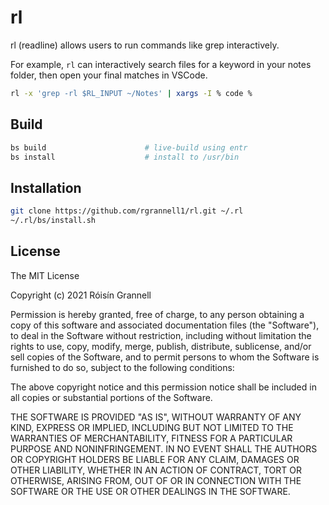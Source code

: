 
# rl

rl (readline) allows users to run commands like grep interactively.

For example, `rl` can interactively search files for a keyword in your notes folder, then open your final matches in VSCode.

```bash
rl -x 'grep -rl $RL_INPUT ~/Notes' | xargs -I % code %
```

## Build

```bash
bs build                      # live-build using entr
bs install                    # install to /usr/bin
```
## Installation

```bash
git clone https://github.com/rgrannell1/rl.git ~/.rl
~/.rl/bs/install.sh
```

## License

The MIT License

Copyright (c) 2021 Róisín Grannell

Permission is hereby granted, free of charge, to any person obtaining a copy of this software and associated documentation files (the "Software"), to deal in the Software without restriction, including without limitation the rights to use, copy, modify, merge, publish, distribute, sublicense, and/or sell copies of the Software, and to permit persons to whom the Software is furnished to do so, subject to the following conditions:

The above copyright notice and this permission notice shall be included in all copies or substantial portions of the Software.

THE SOFTWARE IS PROVIDED "AS IS", WITHOUT WARRANTY OF ANY KIND, EXPRESS OR IMPLIED, INCLUDING BUT NOT LIMITED TO THE WARRANTIES OF MERCHANTABILITY, FITNESS FOR A PARTICULAR PURPOSE AND NONINFRINGEMENT. IN NO EVENT SHALL THE AUTHORS OR COPYRIGHT HOLDERS BE LIABLE FOR ANY CLAIM, DAMAGES OR OTHER LIABILITY, WHETHER IN AN ACTION OF CONTRACT, TORT OR OTHERWISE, ARISING FROM, OUT OF OR IN CONNECTION WITH THE SOFTWARE OR THE USE OR OTHER DEALINGS IN THE SOFTWARE.
